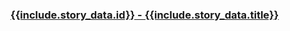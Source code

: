 <h3>
  <a target="_blank" href="https://news.ycombinator.com/item?id={{include.story_data.id}}">
    {{include.story_data.id}} - {{include.story_data.title}}
  </a>
</h3>

<!-- TODO responsive -->
<!-- https://echarts.apache.org/handbook/en/concepts/chart-size/ -->
<div style="width:100%; min-width:480px; height:400px;">
  <div id="sample-story-chart-{{include.story_index}}" style="width:100%; height:100%;"></div>
</div>

